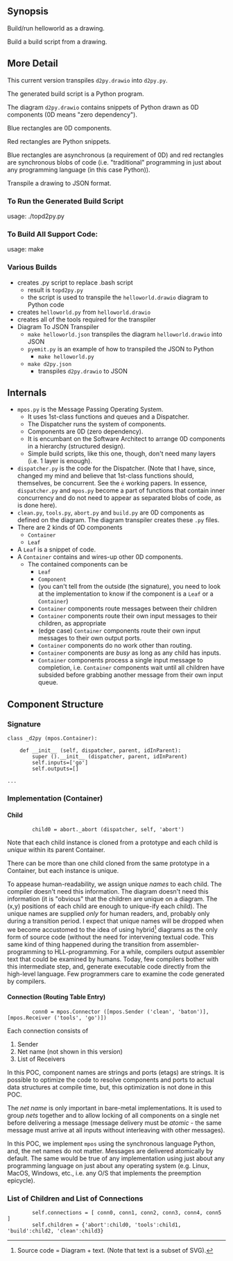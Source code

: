 ## Synopsis

Build/run helloworld as a drawing.

Build a build script from a drawing.


## More Detail

This current version transpiles `d2py.drawio` into `d2py.py`.

The generated build script is a Python program.

The diagram `d2py.drawio` contains snippets of Python drawn as 0D components (0D means "zero dependency").

Blue rectangles are 0D components.

Red rectangles are Python snippets.

Blue rectangles are asynchronous (a requirement of 0D) and red rectangles are synchronous blobs of code (i.e. "traditional" programming in just about any programming language (in this case Python)).

Transpile a drawing to JSON format.

### To Run the Generated Build Script

usage: ./topd2py.py

### To Build All Support Code:

usage: make

### Various Builds

- creates .py script to replace .bash script
	- result is `topd2py.py`
	- the script is used to transpile the `helloworld.drawio` diagram to Python code
- creates `helloworld.py` from `helloworld.drawio`
- creates all of the tools required for the transpiler
- Diagram To JSON Transpiler
	- `make helloworld.json` transpiles the diagram `helloworld.drawio` into JSON
	- `pyemit.py` is an example of how to transpiled the JSON to Python
		- `make helloworld.py`
	- `make d2py.json`
		- transpiles `d2py.drawio` to JSON 

## Internals

- `mpos.py` is the Message Passing Operating System.  
	- It uses 1st-class functions and queues and a Dispatcher.  
	- The Dispatcher runs the system of components.  
	- Components are 0D (zero dependency).  
	- It is encumbant on the Software Architect to arrange 0D components in a hierarchy (structured design).
	- Simple build scripts, like this one, though, don't need many layers (i.e. 1 layer is enough).
- `dispatcher.py` is the code for the Dispatcher.  (Note that I have, since, changed my mind and believe that 1st-class functions should, themselves, be concurrent.  See the `ė` working papers.  In essence, `dispatcher.py` and `mpos.py` become a part of functions that contain inner concurrency and do not need to appear as separated blobs of code, as is done here).
- `clean.py`, `tools.py`, `abort.py` and `build.py` are 0D components as defined on the diagram.  The diagram transpiler creates these `.py` files.
- There are 2 kinds of 0D components
	- `Container`
	- `Leaf`
- A `Leaf` is a snippet of code.
- A `Container` contains and wires-up other 0D components.
	- The contained components can be
		- `Leaf`
		- `Component`
		- (you can't tell from the outside (the signature), you need to look at the implementation to know if the component is a `Leaf` or a `Container`)
		- `Container` components route messages between their children
		- `Container` components route their own input messages to their children, as appropriate
		- (edge case) `Container` components route their own input messages to their own output ports.
		- `Container` components do no work other than routing.  
		- `Container` components are *busy* as long as any child has inputs.
		- `Container` components process a single input message to completion, i.e. `Container` components wait until all children have subsided before grabbing another message from their own input queue.

## Component Structure
### Signature
```
class _d2py (mpos.Container):

    def __init__ (self, dispatcher, parent, idInParent):
        super ().__init__ (dispatcher, parent, idInParent)
        self.inputs=['go']
        self.outputs=[]

...
```

### Implementation (Container)

#### Child

```
        child0 = abort._abort (dispatcher, self, 'abort')
```

Note that each child instance is cloned from a prototype and each child is *unique* within its parent Container.

There can be more than one child cloned from the same prototype in a Container, but each instance is unique.

To appease human-readability, we assign unique *names* to each child.  The compiler doesn't need this information.  The diagram doesn't need this information (it is "obvious" that the children are unique on a diagram.  The (x,y) positions of each child are enough to unique-ify each child).  The unique names are supplied *only* for human readers, and, probably only during a transition period.  I expect that unique names will be dropped when we become accustomed to the idea of using hybrid[^hybrid] diagrams as the only form of source code (without the need for intervening textual code.  This same kind of thing happened during the transition from assembler-programming to HLL-programming.  For a while, compilers output assembler text that could be examined by humans.  Today, few compilers bother with this intermediate step, and, generate executable code directly from the high-level language.  Few programmers care to examine the code generated by compilers.

[^hybrid]: Source code = Diagram + text.  (Note that text is a subset of SVG).

#### Connection (Routing Table Entry)
```
        conn0 = mpos.Connector ([mpos.Sender ('clean', 'baton')], [mpos.Receiver ('tools', 'go')])
```

Each connection consists of
1. Sender
2. Net name (not shown in this version)
3. List of Receivers

In this POC, component names are strings and ports (etags) are strings.  It is possible to optimize the code to resolve components and ports to actual data structures at compile time, but, this optimization is not done in this POC.

The *net name* is only important in bare-metal implementations.  It is used to group *nets* together and to allow locking of all components on a single net before delivering a message (message delivery must be *atomic* - the same message must arrive at all inputs without interleaving with other messages).

In this POC, we implement `mpos` using the synchronous language Python, and, the net names do not matter. Messages are delivered atomically by default.  The same would be true of any implementation using just about any programming language on just about any operating system (e.g. Linux, MacOS, Windows, etc., i.e. any O/S that implements the preemption epicycle).

### List of Children and List of Connections
```
        self.connections = [ conn0, conn1, conn2, conn3, conn4, conn5 ]
        self.children = {'abort':child0, 'tools':child1, 'build':child2, 'clean':child3}
```
